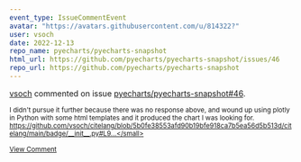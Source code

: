 ```yaml
---
event_type: IssueCommentEvent
avatar: "https://avatars.githubusercontent.com/u/814322?"
user: vsoch
date: 2022-12-13
repo_name: pyecharts/pyecharts-snapshot
html_url: https://github.com/pyecharts/pyecharts-snapshot/issues/46
repo_url: https://github.com/pyecharts/pyecharts-snapshot
---
```


<a href='https://github.com/vsoch' target='_blank'>vsoch</a> commented on issue <a href='https://github.com/pyecharts/pyecharts-snapshot/issues/46' target='_blank'>pyecharts/pyecharts-snapshot#46</a>.

<small>I didn't pursue it further because there was no response above, and wound up using plotly in Python with some html templates and it produced the chart I was looking for. https://github.com/vsoch/citelang/blob/5b0fe38553afd90b19bfe918ca7b5ea56d5b513d/citelang/main/badge/__init__.py#L9...</small>

<a href='https://github.com/pyecharts/pyecharts-snapshot/issues/46' target='_blank'>View Comment</a>